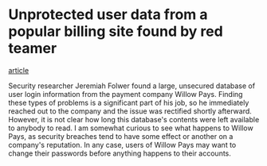 # Unprotected user data from a popular billing site found by red teamer

[article](https://www.techradar.com/pro/security/popular-online-bill-paying-site-leaks-data-of-thousands-of-users)

Security researcher Jeremiah Folwer found a large, unsecured database of user login information from the payment company Willow Pays. Finding these types of problems is a significant part of his job, so he immediately reached out to the company and the issue was rectified shortly afterward. However, it is not clear how long this database's contents were left available to anybody to read. I am somewhat curious to see what happens to Willow Pays, as security breaches tend to have some effect or another on a company's reputation. In any case, users of Willow Pays may want to change their passwords before anything happens to their accounts. 
